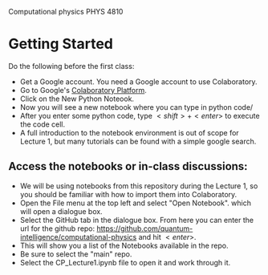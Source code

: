 Computational physics PHYS 4810 

# Getting Started

Do the following before the first class:

- Get a Google account. You need a Google account to use Colaboratory.
- Go to Google's [Colaboratory Platform](https://colab.research.google.com/notebooks/intro.ipynb#recent=true "Colaboratory Platform").
- Click on the New Python Noteook.
- Now you will see a new notebook where you can type in python code/
- After you enter some python code, type $<shift>+<enter>$ to execute the code cell.
- A full introduction to the notebook environment is out of scope for Lecture 1, but many tutorials can be found with a simple google search.

## Access the notebooks or in-class discussions:

- We will be using notebooks from this repository during the Lecture 1, so you should be familiar with how to import them into Colaboratory.
- Open the File menu at the top left and select "Open Notebook". which will open a dialogue box.
- Select the GitHub tab in the dialogue box.
From here you can enter the url for the github repo: https://github.com/quantum-intelligence/computational-physics and hit $<enter>$.
- This will show you a list of the Notebooks available in the repo.
- Be sure to select the "main" repo.
- Select the CP_Lecture1.ipynb file to open it and work through it.
